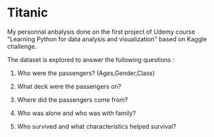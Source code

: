 # Titanic

My personnal anbalysis done on the first project of Udemy course "Learning Python for data analysis and visualization" based on Kaggle challenge. 

The dataset is explored to answer the following questions :

1) Who were the passengers? (Ages,Gender,Class)

2) What deck were the passengers on?

3) Where did the passengers come from?

4) Who was alone and who was with family?

5) Who survived and what characteristics helped survival?
